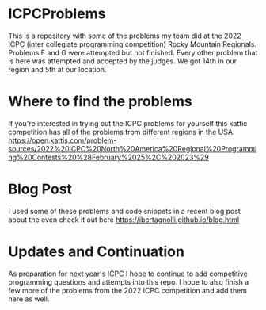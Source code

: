 # ICPCProblems
This is a repository with some of the problems my team did at the 2022 ICPC (inter collegiate programming competition) Rocky Mountain Regionals. Problems F and G were attempted but not finished. Every other problem that is here was attempted and accepted by the judges. We got 14th in our region and 5th at our location. 

# Where to find the problems
If you're interested in trying out the ICPC problems for yourself this kattic competition has all of the problems from different regions in the USA. https://open.kattis.com/problem-sources/2022%20ICPC%20North%20America%20Regional%20Programming%20Contests%20%28February%2025%2C%202023%29 

# Blog Post 
I used some of these problems and code snippets in a recent blog post about the even check it out here https://ibertagnolli.github.io/blog.html

# Updates and Continuation 

As preparation for next year's ICPC I hope to continue to add competitive programming questions and attempts into this repo. I hope to also finish a few more of the problems from the 2022 ICPC competition and add them here as well. 